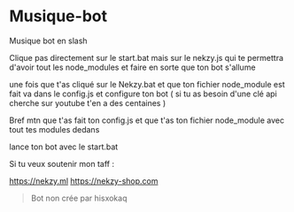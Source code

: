 # Musique-bot
Musique bot en slash

Clique pas directement sur le start.bat mais sur le nekzy.js qui te permettra d'avoir tout les node_modules et faire en sorte que ton bot s'allume

une fois que t'as cliqué sur le Nekzy.bat et que ton fichier node_module est fait va dans le config.js et configure ton bot ( si tu as besoin d'une clé api cherche sur
youtube t'en a des centaines )

Bref mtn que t'as fait ton config.js et que t'as ton fichier node_module avec tout tes modules dedans

lance ton bot avec le start.bat

Si tu veux soutenir mon taff : 

https://nekzy.ml
https://nekzy-shop.com

> Bot non crée par hisxokaq
